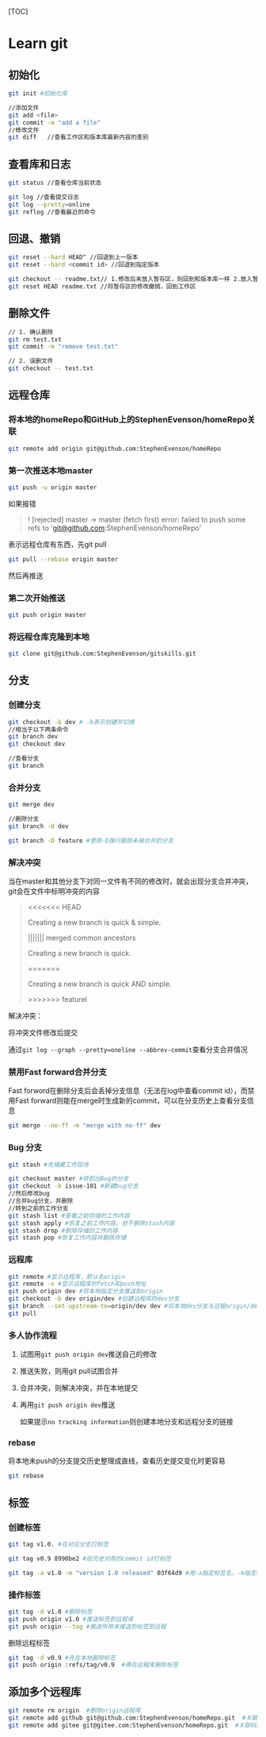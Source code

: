[TOC]

# Learn git

## 初始化
```bash
git init #初始化库

//添加文件
git add <file>
git commit -m "add a file"
//修改文件
git diff   //查看工作区和版本库最新内容的差别
```

## 查看库和日志
```bash
git status //查看仓库当前状态

git log //查看提交日志
git log --pretty=online
git reflog //查看最近的命令
```

## 回退、撤销
```bash
git reset --hard HEAD^ //回退到上一版本
git reset --hard <commit id> //回退到指定版本

git checkout -- readme.txt// 1.修改后未放入暂存区，则回到和版本库一样 2.放入暂存区后又作修改，则回到添加到暂存区后的状态
git reset HEAD readme.txt //将暂存区的修改撤销，回到工作区


```



## 删除文件

```bash
// 1. 确认删除
git rm test.txt
git commit -m "remove test.txt"

// 2. 误删文件
git checkout -- test.txt

```



## 远程仓库

###  将本地的homeRepo和GitHub上的StephenEvenson/homeRepo关联

```bash
git remote add origin git@github.com:StephenEvenson/homeRepo

```



### 第一次推送本地master

```bash
git push -u origin master

```

如果报错


>! [rejected]        master -> master (fetch first)
error: failed to push some refs to 'git@github.com:StephenEvenson/homeRepo'



表示远程仓库有东西，先git pull

```bash
git pull --rebase origin master

```

然后再推送



### 第二次开始推送

```bash
git push origin master

```

### 将远程仓库克隆到本地

```bash
git clone git@github.com:StephenEvenson/gitskills.git

```



## 分支

### 创建分支

```bash
git checkout -b dev # -b表示创建并切换
//相当于以下两条命令
git branch dev
git checkout dev

//查看分支
git branch

```



### 合并分支

```bash
git merge dev

//删除分支
git branch -d dev

git branch -D feature #使用-D强行删除未被合并的分支

```



### 解决冲突

当在master和其他分支下对同一文件有不同的修改时，就会出现分支合并冲突，git会在文件中标明冲突的内容

> <<<<<<< HEAD
>
> Creating a new branch is quick & simple.
>
> ||||||| merged common ancestors
>
> Creating a new branch is quick.
>
> \==\=====
>
> Creating a new branch is quick AND simple.
>
> \>>>>>>> featurel

解决冲突：

将冲突文件修改后提交

通过`git log --graph --pretty=oneline --abbrev-commit`查看分支合并情况



### 禁用Fast forward合并分支

Fast forword在删除分支后会丢掉分支信息（无法在log中查看commit id），而禁用Fast forward则能在merge时生成新的commit，可以在分支历史上查看分支信息

```bash
git merge --no-ff -m "merge with no-ff" dev

```



### Bug 分支

```bash
git stash #先储藏工作现场

git checkout master #转到出Bug的分支
git checkout -b issue-101 #新建bug分支
//然后修改bug
//合并bug分支，并删除
//转到之前的工作分支
git stash list #查看之前存储的工作内容
git stash apply #恢复之前工作内容，但不删除stash内容
git stash drop #删除存储的工作内容
git stash pop #恢复工作内容并删除存储


```



### 远程库

```bash
git remote #显示远程库，默认名origin
git remote -v #显示远程库的fetch和push地址
git push origin dev #将本地指定分支推送到origin
git checkout -b dev origin/dev #创建远程库的dev分支
git branch --set-upstream-to=origin/dev dev #将本地dev分支与远程origin/dev分支链接
git pull 

```



### 多人协作流程

1. 试图用`git push origin dev`推送自己的修改

2. 推送失败，则用git pull试图合并

3. 合并冲突，则解决冲突，并在本地提交

4. 再用`git push origin dev`推送

   如果提示`no tracking information`则创建本地分支和远程分支的链接



### rebase

将本地未push的分支提交历史整理成直线，查看历史提交变化时更容易

```bash
git rebase

```



## 标签

### 创建标签

```bash
git tag v1.0. #在对应分支打标签

git tag v0.9 8990be2 #给历史对用的commit id打标签

git tag -a v1.0 -m "version 1.0 released" 03f64d9 #用-a指定标签名，-m指定说明文字

```



### 操作标签

```bash
git tag -d v1.0 #删除标签
git push origin v1.0 #推送标签到远程库
git push origin --tag #推送所用未推送的标签到远程

```



删除远程标签

```bash
git tag -d v0.9 #先在本地删除标签
git push origin :refs/tag/v0.9  #再在远程库删除标签

```





## 添加多个远程库

```bash 
git remote rm origin  #删除origin远程库
git remote add github git@github.com:StephenEvenson/homeRepo.git  #关联github上的远程库
git remote add gitee git@gitee.com:StephenEvenson/homeRepo.git  #关联码云上的远程库


```


